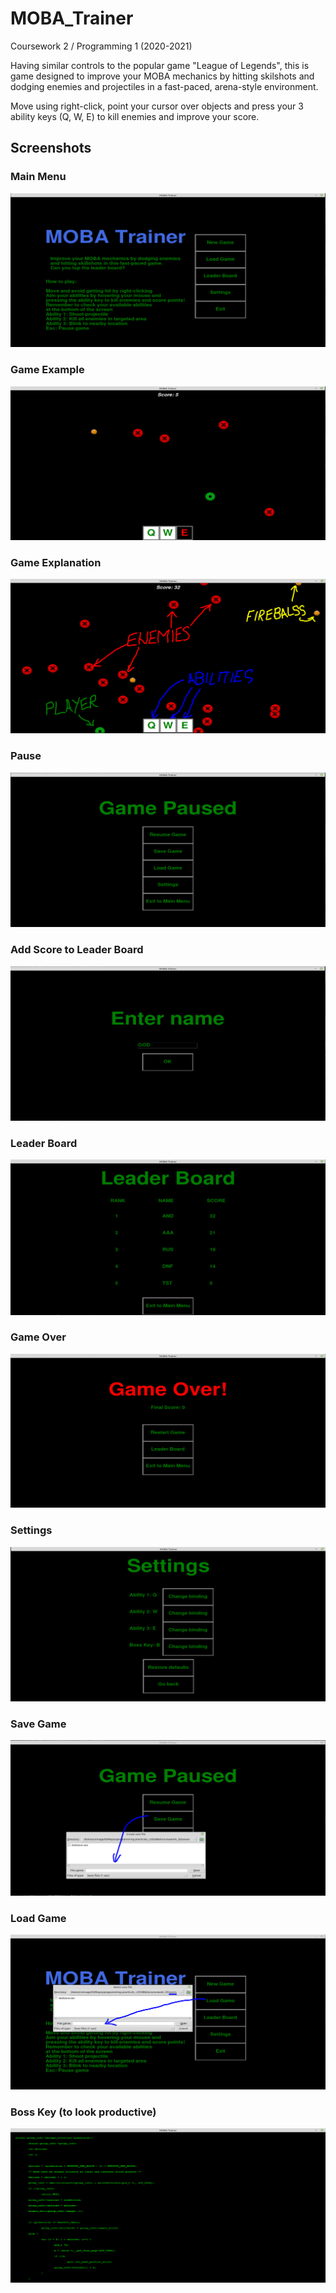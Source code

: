 # MOBA_Trainer
Coursework 2 / Programming 1 (2020-2021)

Having similar controls to the popular game "League of Legends", this is game designed to improve your MOBA mechanics by hitting skilshots and dodging enemies and projectiles in a fast-paced, arena-style environment.

Move using right-click, point your cursor over objects and press your 3 ability keys (Q, W, E) to kill enemies and improve your score.

## Screenshots

### Main Menu

![Main Menu Image](/screenshots/main_menu.PNG)

### Game Example

![Game Example Image](/screenshots/game_example.PNG)

### Game Explanation

![Game Explanation Image](/screenshots/game_explained.PNG)

### Pause

![Pause Image](/screenshots/pause.PNG)

### Add Score to Leader Board

![Add Score Image](/screenshots/add.PNG)

### Leader Board

![Leader Board Image](/screenshots/leaderboard.PNG)

### Game Over

![Game Over Image](/screenshots/game_over.PNG)

### Settings

![Settings Image](/screenshots/settings.PNG)

### Save Game

![Save Image](/screenshots/save.PNG)

### Load Game

![Load Image](/screenshots/load.PNG)

### Boss Key (to look productive)

![Boss Image](/screenshots/boss.PNG)

